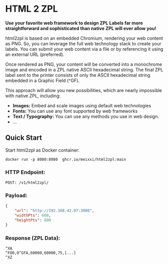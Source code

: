 # HTML 2 ZPL
**Use your favorite web framework to design ZPL Labels far more straightforward and sophisticated than native ZPL will ever allow you!**

html2zpl is based on an embedded Chromium, rendering your web content as PNG. So, you can leverage the full web technology stack to create your labels.
You can submit your web content via a file or by referencing it using an external URL (preferred).

Once rendered as PNG, your content will be converted into a monochrome image and encoded in a ZPL native ASCII hexadecimal string. 
The final ZPL label sent to the printer consists of only the ASCII hexadecimal string embedded in a Graphic Field (^GF). 

This approach will allow you new possibilities, which are nearly impossible with native ZPL, including:
* **Images:** Embed and scale images using default web technologies
* **Fonts:** You can use any font supported by web frameworks
* **Text / Typography:** You can use any methods you use in web design.
* ...


## Quick Start
Start html2zpl as Docker container:
```shell
docker run -p 8080:8080  ghcr.io/meixxi/html2zpl:main
```

### HTTP Endpoint:
```shell
POST: /v1/html2zpl/
```

### Payload:
```json
{
    "url": "http://192.168.42.87:3000",
    "widthPts": 600,
    "heightPts": 800
}
```
 ### Response (ZPL Data):
```text
^XA
^FO0,0^GFA,60000,60000,75,[...]
^XZ
```